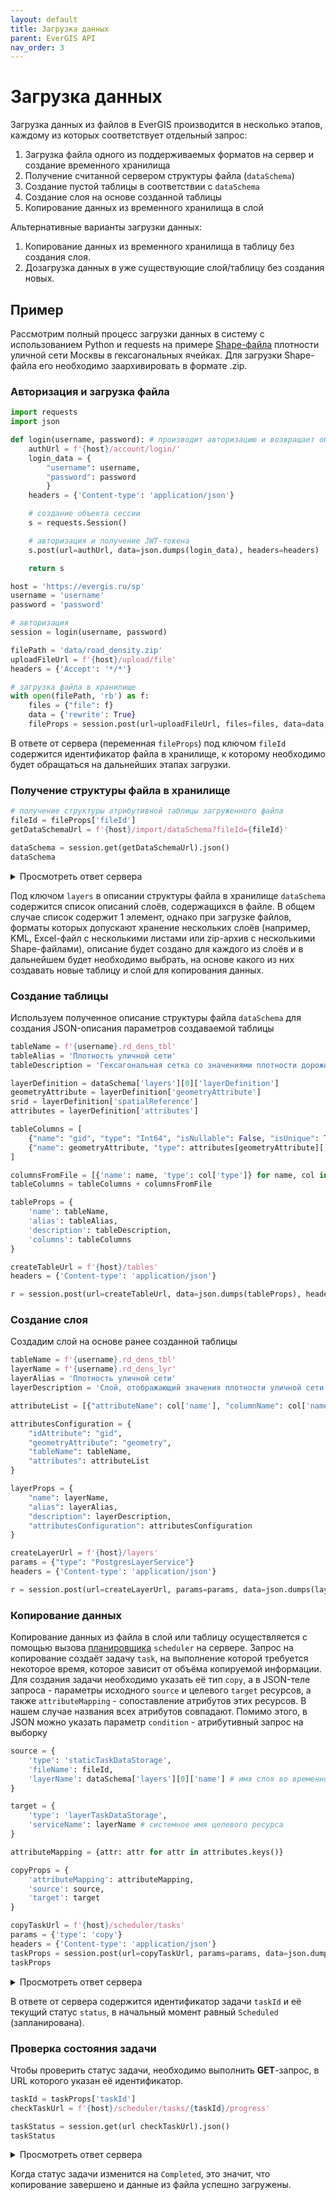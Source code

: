 ```yaml
---
layout: default
title: Загрузка данных
parent: EverGIS API
nav_order: 3
---
```


# Загрузка данных

Загрузка данных из файлов в EverGIS производится в несколько этапов, каждому из которых соответствует отдельный запрос:

1. Загрузка файла одного из поддерживаемых форматов на сервер и создание временного хранилища
2. Получение считанной сервером структуры файла (`dataSchema`)
3. Создание пустой таблицы в соответствии с `dataSchema`
4. Создание слоя на основе созданной таблицы
5. Копирование данных из временного хранилища в слой

Альтернативные варианты загрузки данных:
1. Копирование данных из временного хранилища в таблицу без создания слоя.
2. Дозагрузка данных в уже существующие слой/таблицу без создания новых.

## Пример
Рассмотрим полный процесс загрузки данных в систему с использованием Python и requests на примере [Shape-файла](/demo/road_density.zip) плотности уличной сети Москвы в гексагональных ячейках. Для загрузки Shape-файла его необходимо заархивировать в формате .zip.

### Авторизация и загрузка файла
```python
import requests
import json

def login(username, password): # производит авторизацию и возвращает объект сессии
    authUrl = f'{host}/account/login/'
    login_data = {
        "username": username,
        "password": password
        }
    headers = {'Content-type': 'application/json'}

    # создание объекта сессии
    s = requests.Session()

    # авторизация и получение JWT-токена
    s.post(url=authUrl, data=json.dumps(login_data), headers=headers)

    return s

host = 'https://evergis.ru/sp'
username = 'username'
password = 'password'

# авторизация
session = login(username, password)

filePath = 'data/road_density.zip'
uploadFileUrl = f'{host}/upload/file'
headers = {'Accept': '*/*'}

# загрузка файла в хранилище
with open(filePath, 'rb') as f:
    files = {"file": f}
    data = {'rewrite': True}
    fileProps = session.post(url=uploadFileUrl, files=files, data=data, headers=headers).json()
```

В ответе от сервера (переменная `fileProps`) под ключом `fileId` содержится идентификатор файла в хранилище, к которому необходимо будет обращаться на дальнейших этапах загрузки.

### Получение структуры файла в хранилище
```python
# получение структуры атрибутивной таблицы загруженного файла
fileId = fileProps['fileId']
getDataSchemaUrl = f'{host}/import/dataSchema?fileId={fileId}'

dataSchema = session.get(getDataSchemaUrl).json()
dataSchema
```
<details>
<summary>Просмотреть ответ сервера</summary>

{% highlight python %}
{'layers': [{'name': 'road_density',
   'firstRow': {'cellid': 55,
    'cell_area': 1.948557158515364,
    'ln_km_sum': 0.085176276633635,
    'ln_per_km2': 0.043712485549324,
    'geometry': [[{'x': 55.771737144562465, 'y': 37.30378357901335},
      {'x': 55.77546064639296, 'y': 37.29166368450259},
      {'x': 55.78323865575917, 'y': 37.29132329419667},
      {'x': 55.787293259392904, 'y': 37.303107555298595},
      {'x': 55.78356865230713, 'y': 37.31523007709727},
      {'x': 55.775790547179675, 'y': 37.31556571039467},
      {'x': 55.771737144562465, 'y': 37.30378357901335}]]},
   'objectCount': 615,
   'layerDefinition': {'idAttribute': None,
    'titleAttribute': None,
    'geometryAttribute': 'geometry',
    'geometryType': 'polygon',
    'spatialReference': 4326,
    'isEditable': True,
    'attributes': {'cellid': {'type': 'Int32',
      'alias': None,
      'isNullable': True,
      'isEditable': True,
      'isDisplayed': True,
      'subType': 'None',
      'isUnique': False,
      'isCalculated': False,
      'stringFormat': None},
     'cell_area': {'type': 'Double',
      'alias': None,
      'isNullable': True,
      'isEditable': True,
      'isDisplayed': True,
      'subType': 'None',
      'isUnique': False,
      'isCalculated': False,
      'stringFormat': None},
     'ln_km_sum': {'type': 'Double',
      'alias': None,
      'isNullable': True,
      'isEditable': True,
      'isDisplayed': True,
      'subType': 'None',
      'isUnique': False,
      'isCalculated': False,
      'stringFormat': None},
     'ln_per_km2': {'type': 'Double',
      'alias': None,
      'isNullable': True,
      'isEditable': True,
      'isDisplayed': True,
      'subType': 'None',
      'isUnique': False,
      'isCalculated': False,
      'stringFormat': None},
     'geometry': {'type': 'Polygon',
      'alias': None,
      'isNullable': False,
      'isEditable': True,
      'isDisplayed': True,
      'subType': 'None',
      'isUnique': False,
      'isCalculated': False,
      'stringFormat': None}}},
   'children': None}],
 'type': 'gdal'}
{% endhighlight %}

</details>

Под ключом `layers` в описании структуры файла в хранилище `dataSchema` содержится список описаний слоёв, содержащихся в файле. В общем случае список содержит 1 элемент, однако при загрузке файлов, форматы которых допускают хранение нескольких слоёв (например, KML, Excel-файл с несколькими листами или zip-архив с несколькими Shape-файлами), описание будет создано для каждого из слоёв и в дальнейшем будет необходимо выбрать, на основе какого из них создавать новые таблицу и слой для копирования данных.

### Создание таблицы
Используем полученное описание структуры файла `dataSchema` для создания JSON-описания параметров создаваемой таблицы

```python
tableName = f'{username}.rd_dens_tbl'
tableAlias = 'Плотность уличной сети'
tableDescription = 'Гексагональная сетка со значениями плотности дорожной сети г. Москвы'

layerDefinition = dataSchema['layers'][0]['layerDefinition']
geometryAttribute = layerDefinition['geometryAttribute']
srid = layerDefinition['spatialReference']
attributes = layerDefinition['attributes']

tableColumns = [
    {"name": "gid", "type": "Int64", "isNullable": False, "isUnique": True, "autoincrement": True},
    {"name": geometryAttribute, "type": attributes[geometryAttribute]['type'], "srid": srid}
]

columnsFromFile = [{'name': name, 'type': col['type']} for name, col in attributes.items() if name != geometryAttribute]
tableColumns = tableColumns + columnsFromFile

tableProps = {
    'name': tableName,
    'alias': tableAlias,
    'description': tableDescription,
    'columns': tableColumns
}

createTableUrl = f'{host}/tables'
headers = {'Content-type': 'application/json'}

r = session.post(url=createTableUrl, data=json.dumps(tableProps), headers=headers).json()
```

### Создание слоя
Создадим слой на основе ранее созданной таблицы
```python
tableName = f'{username}.rd_dens_tbl'
layerName = f'{username}.rd_dens_lyr'
layerAlias = 'Плотность уличной сети'
layerDescription = 'Слой, отображающий значения плотности уличной сети г. Москвы в гексагональных ячейках'

attributeList = [{"attributeName": col['name'], "columnName": col['name']} for col in tableColumns]

attributesConfiguration = {
    "idAttribute": "gid",
    "geometryAttribute": "geometry",
    "tableName": tableName,
    "attributes": attributeList
}

layerProps = {
    "name": layerName,
    "alias": layerAlias,
    "description": layerDescription,
    "attributesConfiguration": attributesConfiguration
}

createLayerUrl = f'{host}/layers'
params = {"type": "PostgresLayerService"}
headers = {'Content-type': 'application/json'}

r = session.post(url=createLayerUrl, params=params, data=json.dumps(layerProps), headers=headers).json()
```

### Копирование данных
Копирование данных из файла в слой или таблицу осуществляется с помощью вызова [планировщика](/api/scheduler) `scheduler` на сервере. Запрос на копирование создаёт задачу `task`, на выполнение которой требуется некоторое время, которое зависит от объёма копируемой информации.
Для создания задачи необходимо указать её тип `copy`, а в JSON-теле запроса - параметры исходного `source` и целевого `target` ресурсов, а также `attributeMapping` - сопоставление атрибутов этих ресурсов. В нашем случае названия всех атрибутов совпадают. Помимо этого, в JSON можно указать параметр `condition` - атрибутивный запрос на выборку
```python
source = {
    'type': 'staticTaskDataStorage', 
    'fileName': fileId, 
    'layerName': dataSchema['layers'][0]['name'] # имя слоя во временном хранилище
}

target = {
    'type': 'layerTaskDataStorage',
    'serviceName': layerName # системное имя целевого ресурса
}

attributeMapping = {attr: attr for attr in attributes.keys()}

copyProps = {
    'attributeMapping': attributeMapping,
    'source': source,
    'target': target
}

copyTaskUrl = f'{host}/scheduler/tasks'
params = {'type': 'copy'}
headers = {'Content-type': 'application/json'}
taskProps = session.post(url=copyTaskUrl, params=params, data=json.dumps(copyProps), headers=headers).json()
taskProps
```
<details>
<summary>Просмотреть ответ сервера</summary>

{% highlight python %}

{'taskId': '022f299e-c86c-459a-ad2b-676ea2099958',
 'status': 'Scheduled',
 'taskResult': None}

{% endhighlight %}

</details>

В ответе от сервера содержится идентификатор задачи `taskId` и её текущий статус `status`, в начальный момент равный `Scheduled` (запланирована). 

### Проверка состояния задачи

Чтобы проверить статус задачи, необходимо выполнить **GET**-запрос, в URL которого указан её идентификатор.

```python
taskId = taskProps['taskId']
checkTaskUrl = f'{host}/scheduler/tasks/{taskId}/progress'

taskStatus = session.get(url checkTaskUrl).json()
taskStatus
```
<details>
<summary>Просмотреть ответ сервера</summary>

{% highlight python %}

{'id': '022f299e-c86c-459a-ad2b-676ea2099958',
 'status': 'Completed',
 'taskResult': {'message': None,
  'stepResults': [{'stepName': None,
    'inputSource': None,
    'outSource': None,
    'startedTime': '2023-11-29T07:10:47.0862084Z',
    'endedTime': '2023-11-29T07:10:47.0876722Z',
    'batchErrors': None,
    'batchCount': 1,
    'inputObjectCount': 615,
    'errorCount': 0,
    'outputObjectCount': 615,
    'resultDetails': None}],
  'inputObjectCount': 615,
  'errorCount': 0,
  'outputObjectCount': 615},
 'stepCount': 0,
 'currentStepId': 0,
 'currentStepAlreadyDone': 0,
 'currentStepObjectCount': 0,
 'resultDetails': None}

{% endhighlight %}

</details>

Когда статус задачи изменится на `Completed`, это значит, что копирование завершено и данные из файла успешно загружены.